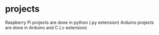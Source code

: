 # projects
Raspberry Pi projects are done in python (.py extension)
Arduino projects are done in Arduino and C (.c extension)
